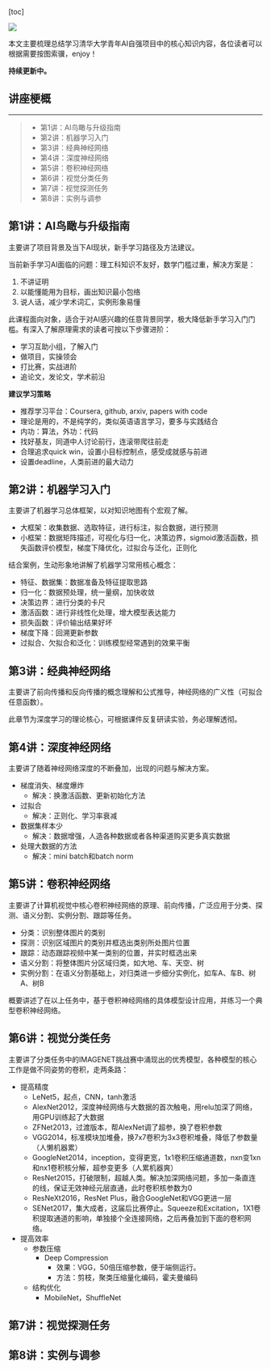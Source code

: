 
[toc]

![](https://img-blog.csdnimg.cn/6a8575676e1e40489bb004f06c8b425a.png)

本文主要梳理总结学习清华大学青年AI自强项目中的核心知识内容，各位读者可以根据需要按图索骥，enjoy！


**持续更新中。**

## 讲座梗概

---

> - 第1讲：AI鸟瞰与升级指南
> - 第2讲：机器学习入门
> - 第3讲：经典神经网络
> - 第4讲：深度神经网络
> - 第5讲：卷积神经网络
> - 第6讲：视觉分类任务
> - 第7讲：视觉探测任务
> - 第8讲：实例与调参



## 第1讲：AI鸟瞰与升级指南

主要讲了项目背景及当下AI现状，新手学习路径及方法建议。

当前新手学习AI面临的问题：理工科知识不友好，数学门槛过重，解决方案是：

1. 不讲证明
2. 以能懂能用为目标，画出知识最小包络
3. 说人话，减少学术词汇，实例形象易懂

此课程面向对象，适合于对AI感兴趣的任意背景同学，极大降低新手学习入门门槛。有深入了解原理需求的读者可按以下步骤进阶：

- 学习互助小组，了解入门
- 做项目，实操领会
- 打比赛，实战进阶
- 追论文，发论文，学术前沿

**建议学习策略**

- 推荐学习平台：Coursera, github, arxiv, papers with code
- 理论是用的，不是纯学的，类似英语语言学习，要多与实践结合
- 内功：算法，外功：代码
- 找好基友，同道中人讨论前行，连滚带爬往前走
- 合理追求quick win，设置小目标控制点，感受成就感与前进
- 设置deadline，人类前进的最大动力

## 第2讲：机器学习入门

主要讲了机器学习总体框架，以对知识地图有个宏观了解。

- 大框架：收集数据、选取特征，进行标注，拟合数据，进行预测
- 小框架：数据矩阵描述，可视化与归一化，决策边界，sigmoid激活函数，损失函数评价模型，梯度下降优化，过拟合与泛化，正则化

结合案例，生动形象地讲解了机器学习常用核心概念：

- 特征、数据集：数据准备及特征提取思路
- 归一化：数据预处理，统一量纲，加快收敛
- 决策边界：进行分类的卡尺
- 激活函数：进行非线性化处理，增大模型表达能力
- 损失函数：评价输出结果好坏
- 梯度下降：回溯更新参数
- 过拟合、欠拟合和泛化：训练模型经常遇到的效果平衡

## 第3讲：经典神经网络

主要讲了前向传播和反向传播的概念理解和公式推导，神经网络的广义性（可拟合任意函数）。

此章节为深度学习的理论核心，可根据课件反复研读实验，务必理解透彻。

## 第4讲：深度神经网络

主要讲了随着神经网络深度的不断叠加，出现的问题与解决方案。

- 梯度消失、梯度爆炸
    - 解决：换激活函数、更新初始化方法
- 过拟合
    - 解决：正则化、学习率衰减
- 数据集样本少
    - 解决：数据增强，人造各种数据或者各种渠道购买更多真实数据
- 处理大数据的方法
    - 解决：mini batch和batch norm

## 第5讲：卷积神经网络

主要讲了计算机视觉中核心卷积神经网络的原理、前向传播，广泛应用于分类、探测、语义分割、实例分割、跟踪等任务。

- 分类：识别整体图片的类别
- 探测：识别区域图片的类别并框选出类别所处图片位置
- 跟踪：动态跟踪视频中某一类别的位置，并实时框选出来
- 语义分割：将整体图片分区域归类，如大地、车、天空、树
- 实例分割：在语义分割基础上，对归类进一步细分实例化，如车A、车B、树A、树B

概要讲述了在以上任务中，基于卷积神经网络的具体模型设计应用，并练习一个典型卷积神经网络。

## 第6讲：视觉分类任务

主要讲了分类任务中的IMAGENET挑战赛中涌现出的优秀模型，各种模型的核心工作是做不同姿势的卷积，走两条路：

- 提高精度
    - LeNet5，起点，CNN，tanh激活
    - AlexNet2012，深度神经网络与大数据的首次触电，用relu加深了网络，用GPU训练起了大数据
    - ZFNet2013，过渡版本，帮AlexNet调了超参，换了卷积参数
    - VGG2014，标准模块加堆叠，换7x7卷积为3x3卷积堆叠，降低了参数量（人懒机器累）
    - GoogleNet2014，inception，变得更宽，1x1卷积压缩通道数，nxn变1xn和nx1卷积核分解，超参变更多（人累机器爽）
    - ResNet2015，打破限制，超越人类。解决加深网络问题，多加一条直连的线，保证无效神经元层直通，此时卷积核参数为0
    - ResNeXt2016，ResNet Plus，融合GoogleNet和VGG更进一层
    - SENet2017，集大成者，这届后比赛停止。Squeeze和Excitation，1X1卷积提取通道的影响，单独接个全连接网络，之后再叠加到下面的卷积网络。
- 提高效率
    - 参数压缩
        - Deep Compression
            - 效果：VGG，50倍压缩参数，便于端侧运行。
            - 方法：剪枝，聚类压缩量化编码，霍夫曼编码
    - 结构优化
        - MobileNet，ShuffleNet

## 第7讲：视觉探测任务

## 第8讲：实例与调参